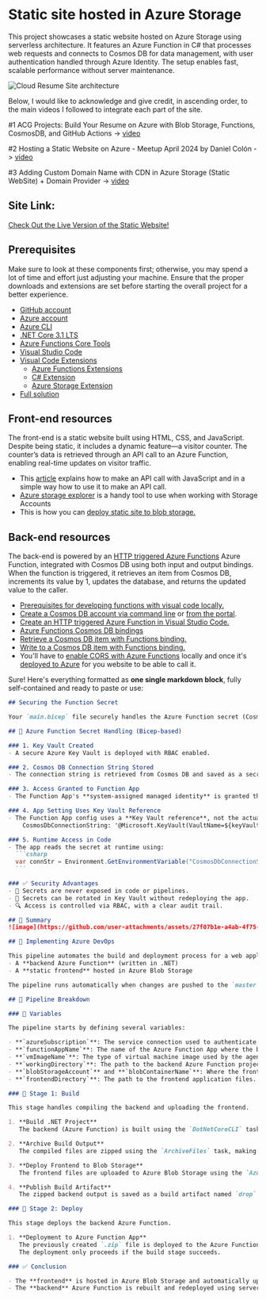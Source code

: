 # Static site hosted in Azure Storage

This project showcases a static website hosted on Azure Storage using serverless architecture. It features an Azure Function in C# that processes web requests and connects to Cosmos DB for data management, with user authentication handled through Azure Identity. The setup enables fast, scalable performance without server maintenance. 

![Cloud Resume Site architecture](https://github.com/user-attachments/assets/fc7b1e6e-0fd2-4cf5-84d2-35425d1094b5)

Below, I would like to acknowledge and give credit, in ascending order, to the main videos I followed to integrate each part of the site.

#1 ACG Projects: Build Your Resume on Azure with Blob Storage, Functions, CosmosDB, and GitHub Actions -> [video](https://youtu.be/ieYrBWmkfno) 

#2 Hosting a Static Website on Azure - Meetup April 2024 by Daniel Colón -> [video](https://www.youtube.com/watch?v=S921NkFFriM)

#3 Adding Custom Domain Name with CDN in Azure Storage (Static WebSite) + Domain Provider -> [video](https://www.youtube.com/watch?v=bVsmwv89vGE)

## Site Link:
[Check Out the Live Version of the Static Website!](https://www.routetothecloud.com/)

## Prerequisites
Make sure to look at these components first; otherwise, you may spend a lot of time and effort just adjusting your machine. Ensure that the proper downloads and extensions are set before starting the overall project for a better experience.

- [GitHub account](https://github.com/join)
- [Azure account](https://azure.microsoft.com/en-us/free)
- [Azure CLI](https://docs.microsoft.com/en-us/cli/azure/install-azure-cli)
- [.NET Core 3.1 LTS](https://dotnet.microsoft.com/download/dotnet/3.1)
- [Azure Functions Core Tools](https://docs.microsoft.com/en-us/azure/azure-functions/functions-run-local?tabs=macos%2Ccsharp%2Cbash#install-the-azure-functions-core-tools)
- [Visual Studio Code](https://code.visualstudio.com)
- [Visual Code Extensions](https://code.visualstudio.com/docs/introvideos/extend)
  - [Azure Functions Extensions](https://marketplace.visualstudio.com/items?itemName=ms-azuretools.vscode-azurefunctions)
  - [C# Extension](https://marketplace.visualstudio.com/items?itemName=ms-dotnettools.csharp)
  - [Azure Storage Extension](https://marketplace.visualstudio.com/items?itemName=ms-azuretools.vscode-azurestorage)
- [Full solution](https://github.com/ACloudGuru-Resources/acg-project-azure-resume)

## Front-end resources
The front-end is a static website built using HTML, CSS, and JavaScript. Despite being static, it includes a dynamic feature—a visitor counter. The counter’s data is retrieved through an API call to an Azure Function, enabling real-time updates on visitor traffic.

- This [article](https://www.digitalocean.com/community/tutorials/how-to-use-the-javascript-fetch-api-to-get-data) explains how to make an API call with JavaScript and in a simple way how to use it to make an API call.
- [Azure storage explorer](https://azure.microsoft.com/en-us/features/storage-explorer/) is a handy tool to use when working with Storage Accounts
- This is how you can [deploy static site to blob storage.](https://docs.microsoft.com/en-us/azure/storage/blobs/storage-blob-static-website-host)
  
## Back-end resources

The back-end is powered by an [HTTP triggered Azure Functions](https://docs.microsoft.com/en-us/azure/azure-functions/functions-bindings-http-webhook-trigger?tabs=csharp) Azure Function, integrated with Cosmos DB using both input and output bindings. When the function is triggered, it retrieves an item from Cosmos DB, increments its value by 1, updates the database, and returns the updated value to the caller.

- [Prerequisites for developing functions with visual code locally.](https://docs.microsoft.com/en-us/azure/azure-functions/create-first-function-vs-code-csharp)
- [Create a Cosmos DB account via command line](https://azure.microsoft.com/en-us/resources/templates/101-cosmosdb-free/) or [from the portal](https://docs.microsoft.com/en-us/azure/cosmos-db/create-cosmosdb-resources-portal).
- [Create an HTTP triggered Azure Function in Visual Studio Code.](https://docs.microsoft.com/en-us/azure/azure-functions/functions-develop-vs-code?tabs=csharp)
- [Azure Functions Cosmos DB bindings](https://docs.microsoft.com/en-us/azure/azure-functions/functions-bindings-cosmosdb-v2)
- [Retrieve a Cosmos DB item with Functions binding.](https://docs.microsoft.com/en-us/azure/azure-functions/functions-bindings-cosmosdb-v2-input?tabs=csharp)
- [Write to a Cosmos DB item with Functions binding.](https://docs.microsoft.com/en-us/azure/azure-functions/functions-bindings-cosmosdb-v2-output?tabs=csharp)
- You'll have to [enable CORS with Azure Functions](https://github.com/Azure/azure-functions-host/issues/1012) locally and once it's [deployed to Azure](https://docs.microsoft.com/en-us/azure/azure-functions/functions-how-to-use-azure-function-app-settings?tabs=portal#cors) for you website to be able to call it.

Sure! Here's everything formatted as **one single markdown block**, fully self-contained and ready to paste or use:

````markdown
## Securing the Function Secret

Your `main.bicep` file securely handles the Azure Function secret (Cosmos DB connection string) using a modern, best-practice approach that avoids hardcoding secrets in code or pipeline variables.

## 🔐 Azure Function Secret Handling (Bicep-based)

### 1. Key Vault Created
- A secure Azure Key Vault is deployed with RBAC enabled.

### 2. Cosmos DB Connection String Stored
- The connection string is retrieved from Cosmos DB and saved as a secret (`CosmosDbConnectionString`) in Key Vault.

### 3. Access Granted to Function App
- The Function App's **system-assigned managed identity** is granted the `Key Vault Secrets User` role.

### 4. App Setting Uses Key Vault Reference
- The Function App config uses a **Key Vault reference**, not the actual secret:
    CosmosDbConnectionString: '@Microsoft.KeyVault(VaultName=${keyVaultName};SecretName=CosmosDbConnectionString)'

### 5. Runtime Access in Code
- The app reads the secret at runtime using:
  ```csharp
  var connStr = Environment.GetEnvironmentVariable("CosmosDbConnectionString");
  ```

### ✅ Security Advantages
- 🔐 Secrets are never exposed in code or pipelines.
- 🔄 Secrets can be rotated in Key Vault without redeploying the app.
- 🔍 Access is controlled via RBAC, with a clear audit trail.

## 📌 Summary
![image](https://github.com/user-attachments/assets/27f07b1e-a4ab-4f75-93ab-f000f10f930f)

## 🚀 Implementing Azure DevOps

This pipeline automates the build and deployment process for a web application consisting of two main parts:  
- A **backend Azure Function** (written in .NET)  
- A **static frontend** hosted in Azure Blob Storage  

The pipeline runs automatically when changes are pushed to the `master` branch.

## 🔹 Pipeline Breakdown

### 🔸 Variables

The pipeline starts by defining several variables:

- **`azureSubscription`**: The service connection used to authenticate and deploy resources in Azure.  
- **`functionAppName`**: The name of the Azure Function App where the backend will be deployed.  
- **`vmImageName`**: The type of virtual machine image used by the agent (`windows-latest`).  
- **`workingDirectory`**: The path to the backend Azure Function project.  
- **`blobStorageAccount`** and **`blobContainerName`**: Where the frontend static files will be uploaded.  
- **`frontendDirectory`**: The path to the frontend application files.  

### 🔹 Stage 1: Build

This stage handles compiling the backend and uploading the frontend.

1. **Build .NET Project**  
   The backend (Azure Function) is built using the `DotNetCoreCLI` task. The compiled output is saved in a `publish_output` directory.

2. **Archive Build Output**  
   The compiled files are zipped using the `ArchiveFiles` task, making them ready for deployment.

3. **Deploy Frontend to Blob Storage**  
   The frontend files are uploaded to Azure Blob Storage using the `AzureCLI` task, which runs a PowerShell script with the `az storage blob upload-batch` command.

4. **Publish Build Artifact**  
   The zipped backend output is saved as a build artifact named `drop` so it can be used in the next stage.

### 🔹 Stage 2: Deploy

This stage deploys the backend Azure Function.

1. **Deployment to Azure Function App**  
   The previously created `.zip` file is deployed to the Azure Function App (`fn6ic`) using the `AzureFunctionApp` task.  
   The deployment only proceeds if the build stage succeeds.

### ✅ Conclusion

- The **frontend** is hosted in Azure Blob Storage and automatically updated with each commit.  
- The **backend** Azure Function is rebuilt and redeployed using serverless deployment via a zip package.
